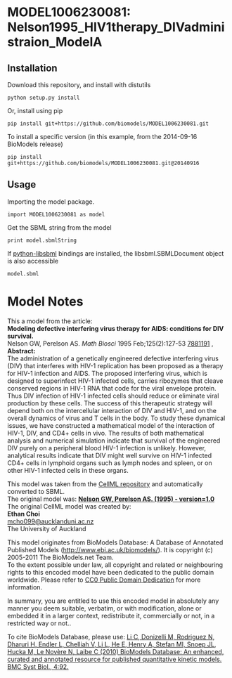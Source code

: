 # MODEL1006230081: Nelson1995_HIV1therapy_DIVadministraion_ModelA

## Installation

Download this repository, and install with distutils

`python setup.py install`

Or, install using pip

`pip install git+https://github.com/biomodels/MODEL1006230081.git`

To install a specific version (in this example, from the 2014-09-16 BioModels release)

`pip install git+https://github.com/biomodels/MODEL1006230081.git@20140916`

## Usage

Importing the model package.

`import MODEL1006230081 as model`

Get the SBML string from the model

`print model.sbmlString`

If [python-libsbml](https://pypi.python.org/pypi/python-libsbml) bindings are
installed, the libsbml.SBMLDocument object is also accessible

`model.sbml`


# Model Notes


This a model from the article:  
**Modeling defective interfering virus therapy for AIDS: conditions for DIV survival.**   
Nelson GW, Perelson AS. _Math Biosci_ 1995 Feb;125(2):127-53
[7881191](http://www.ncbi.nlm.nih.gov/pubmed/7881191) ,  
**Abstract:**   
The administration of a genetically engineered defective interfering virus
(DIV) that interferes with HIV-1 replication has been proposed as a therapy
for HIV-1 infection and AIDS. The proposed interfering virus, which is
designed to superinfect HIV-1 infected cells, carries ribozymes that cleave
conserved regions in HIV-1 RNA that code for the viral envelope protein. Thus
DIV infection of HIV-1 infected cells should reduce or eliminate viral
production by these cells. The success of this therapeutic strategy will
depend both on the intercellular interaction of DIV and HIV-1, and on the
overall dynamics of virus and T cells in the body. To study these dynamical
issues, we have constructed a mathematical model of the interaction of HIV-1,
DIV, and CD4+ cells in vivo. The results of both mathematical analysis and
numerical simulation indicate that survival of the engineered DIV purely on a
peripheral blood HIV-1 infection is unlikely. However, analytical results
indicate that DIV might well survive on HIV-1 infected CD4+ cells in lymphoid
organs such as lymph nodes and spleen, or on other HIV-1 infected cells in
these organs.

This model was taken from the [CellML
repository](http://www.cellml.org/models) and automatically converted to SBML.  
The original model was: [ **Nelson GW, Perelson AS. (1995) - version=1.0**
](http://models.cellml.org/exposure/dc5fe6b870f5a70af02de308a254cbc0)  
The original CellML model was created by:  
**Ethan Choi**   
mcho099@aucklanduni.ac.nz  
The University of Auckland  

This model originates from BioModels Database: A Database of Annotated
Published Models (http://www.ebi.ac.uk/biomodels/). It is copyright (c)
2005-2011 The BioModels.net Team.  
To the extent possible under law, all copyright and related or neighbouring
rights to this encoded model have been dedicated to the public domain
worldwide. Please refer to [CC0 Public Domain
Dedication](http://creativecommons.org/publicdomain/zero/1.0/) for more
information.

In summary, you are entitled to use this encoded model in absolutely any
manner you deem suitable, verbatim, or with modification, alone or embedded it
in a larger context, redistribute it, commercially or not, in a restricted way
or not..  
  
To cite BioModels Database, please use: [Li C, Donizelli M, Rodriguez N,
Dharuri H, Endler L, Chelliah V, Li L, He E, Henry A, Stefan MI, Snoep JL,
Hucka M, Le Novère N, Laibe C (2010) BioModels Database: An enhanced, curated
and annotated resource for published quantitative kinetic models. BMC Syst
Biol., 4:92.](http://www.ncbi.nlm.nih.gov/pubmed/20587024)


